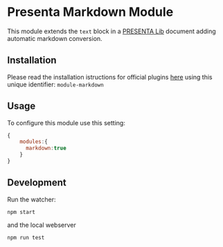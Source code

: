 # Presenta Markdown Module

This module extends the `text` block in a [PRESENTA Lib](https://github.com/presenta-software/presenta-lib) document adding automatic markdown conversion.

## Installation

Please read the installation istructions for official plugins [here](https://lib.presenta.cc/extend/#install-an-official-plugin) using this unique identifier: `module-markdown`

## Usage

To configure this module use this setting:

```js
{
    modules:{
      markdown:true
    }
}
```


## Development

Run the watcher:

    npm start

and the local webserver

    npm run test



